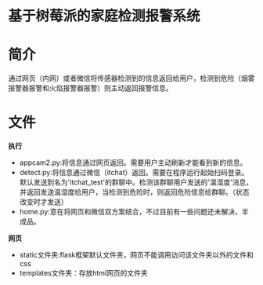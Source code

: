 # 基于树莓派的家庭检测报警系统

# 简介
通过网页（内网）或者微信将传感器检测到的信息返回给用户，检测到危险（烟雾报警器报警和火焰报警器报警）则主动返回报警信息。

# 文件
**执行**
 - appcam2.py:将信息通过网页返回。需要用户主动刷新才能看到新的信息。
 - detect.py:将信息通过微信（itchat）返回。需要在程序运行起始扫码登录。默认发送到名为'itchat_test'的群聊中。检测该群聊用户发送的'温湿度'消息，并返回发送温湿度给用户，当检测到危险时，则返回危险信息给群聊。（状态改变时才发送）
 - home.py:意在将网页和微信双方案结合，不过目前有一些问题还未解决，半成品。

**网页**
 - static文件夹:flask框架默认文件夹，网页不能调用访问该文件夹以外的文件和css
 - templates文件夹：存放html网页的文件夹